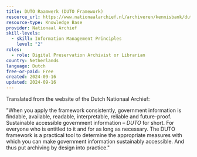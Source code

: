 ```yaml
---
title: DUTO Raamwerk (DUTO Framework)
resource_url: https://www.nationaalarchief.nl/archiveren/kennisbank/duto-raamwerk
resource-type: Knowledge Base
provider: Nationaal Archief
skill-levels:
  - skill: Information Management Principles
    level: "2"
roles:
  - role: Digital Preservation Archivist or Librarian
country: Netherlands
language: Dutch
free-or-paid: Free
created: 2024-09-16
updated: 2024-09-16
---
```

Translated from the website of the Dutch Nationaal Archief:

"When you apply the framework consistently, government information is findable, available, readable, interpretable, reliable and future-proof. Sustainable accessible government information – *DUTO* for short. For everyone who is entitled to it and for as long as necessary. The DUTO framework is a practical tool to determine the appropriate measures with which you can make government information sustainably accessible. And thus put archiving by design into practice."
